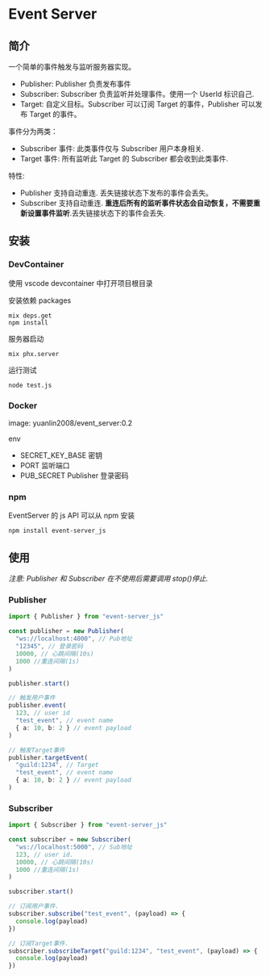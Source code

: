 # Event Server

## 简介

一个简单的事件触发与监听服务器实现。

- Publisher:
  Publisher 负责发布事件
- Subscriber:
  Subscriber 负责监听并处理事件。使用一个 UserId 标识自己.
- Target: 自定义目标。Subscriber 可以订阅 Target 的事件，Publisher 可以发布 Target 的事件。

事件分为两类：

- Subscriber 事件: 此类事件仅与 Subscriber 用户本身相关.
- Target 事件: 所有监听此 Target 的 Subscriber 都会收到此类事件.

特性:

- Publisher 支持自动重连. 丢失链接状态下发布的事件会丢失。
- Subscriber 支持自动重连. **重连后所有的监听事件状态会自动恢复，不需要重新设置事件监听**.丢失链接状态下的事件会丢失.

## 安装

### DevContainer

使用 vscode devcontainer 中打开项目根目录

安装依赖 packages

```
mix deps.get
npm install
```

服务器启动

```
mix phx.server
```

运行测试

```
node test.js
```

### Docker

image: yuanlin2008/event_server:0.2

env

- SECRET_KEY_BASE 密钥
- PORT 监听端口
- PUB_SECRET Publisher 登录密码

### npm

EventServer 的 js API 可以从 npm 安装

```
npm install event-server_js
```

## 使用

_注意: Publisher 和 Subscriber 在不使用后需要调用 stop()停止._

### Publisher

```typescript
import { Publisher } from "event-server_js"

const publisher = new Publisher(
  "ws://localhost:4000", // Pub地址
  "12345", // 登录密码
  10000, // 心跳间隔(10s)
  1000 //重连间隔(1s)
)

publisher.start()

// 触发用户事件
publisher.event(
  123, // user id
  "test_event", // event name
  { a: 10, b: 2 } // event payload
)

// 触发Target事件
publisher.targetEvent(
  "guild:1234", // Target
  "test_event", // event name
  { a: 10, b: 2 } // event payload
)
```

### Subscriber

```typescript
import { Subscriber } from "event-server_js"

const subscriber = new Subscriber(
  "ws://localhost:5000", // Sub地址
  123, // user id.
  10000, // 心跳间隔(10s)
  1000 //重连间隔(1s)
)

subscriber.start()

// 订阅用户事件.
subscriber.subscribe("test_event", (payload) => {
  console.log(payload)
})

// 订阅Target事件.
subscriber.subscribeTarget("guild:1234", "test_event", (payload) => {
  console.log(payload)
})
```
